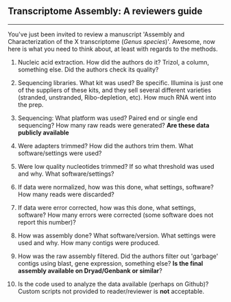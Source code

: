 Transcriptome Assembly: A reviewers guide
--

---

You've just been invited to review a manuscript 'Assembly and Characterization of the X transcriptome (_Genus_ _species_)'. Awesome, now here is what you need to think about, at least with regards to the methods.

1. Nucleic acid extraction. How did the authors do it? Trizol, a column, something else. Did the authors check its quality?

2. Sequencing libraries. What kit was used? Be specific. Illumina is just one of the suppliers of these kits, and they sell several different varieties (stranded, unstranded, Ribo-depletion, etc). How much RNA went into the prep.

3. Sequencing: What platform was used? Paired end or single end sequencing? How many raw reads were generated? **Are these data publicly available**

4. Were adapters trimmed? How did the authors trim them. What software/settings were used?

5. Were low quality nucleotides trimmed? If so what threshold was used and why. What software/settings?

6. If data were normalized, how was this done, what settings, software? How many reads were discarded?

7. If data were error corrected, how was this done, what settings, software? How many errors were corrected (some software does not report this number)?

8. How was assembly done? What software/version. What settings were used and why. How many contigs were produced. 

9. How was the raw assembly filtered. Did the authors filter out 'garbage' contigs using blast, gene expression, something else? **Is the final assembly available on Dryad/Genbank or similar**? 

10. Is the code used to analyze the data available (perhaps on Github)? Custom scripts not provided to reader/reviewer is **not** acceptable. 
